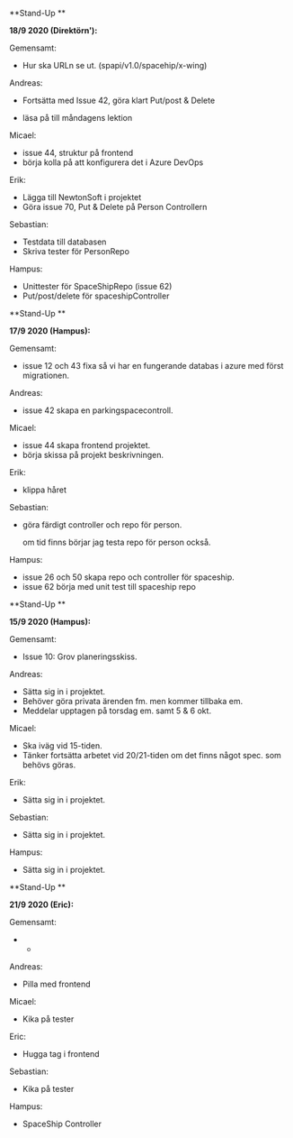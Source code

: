 **Stand-Up **

**18/9 2020 (Direktörn'):**

Gemensamt:

- Hur ska URLn se ut. (spapi/v1.0/spacehip/x-wing)



Andreas:

- Fortsätta med Issue 42, göra klart Put/post & Delete

- läsa på till måndagens lektion

  

Micael:

- issue 44, struktur på frontend
- börja kolla på att konfigurera det i Azure DevOps

Erik: 

- Lägga till NewtonSoft i projektet
- Göra issue 70, Put & Delete på Person Controllern



Sebastian:

- Testdata till databasen
- Skriva tester för PersonRepo



Hampus: 

- Unittester för SpaceShipRepo (issue 62)
- Put/post/delete för spaceshipController



**Stand-Up **

**17/9 2020 (Hampus):**

Gemensamt:

- issue 12 och 43 fixa så vi har en fungerande databas i azure med först migrationen.



Andreas:

- issue 42 skapa en parkingspacecontroll.

  

Micael:

- issue 44 skapa frontend projektet.
- börja skissa på projekt beskrivningen.

Erik: 

- klippa håret



Sebastian:

- göra färdigt controller och repo för person.

  om tid finns börjar jag testa repo för person också.



Hampus: 

- issue 26 och 50 skapa repo och controller för spaceship.
- issue 62 börja med unit test till spaceship repo





**Stand-Up **

**15/9 2020 (Hampus):**

Gemensamt:

- Issue 10: Grov planeringsskiss.



Andreas:

- Sätta sig in i projektet.
- Behöver göra privata ärenden fm. men kommer tillbaka em.
- Meddelar upptagen på torsdag em. samt 5 & 6 okt.



Micael:

- Ska iväg vid 15-tiden.
- Tänker fortsätta arbetet vid 20/21-tiden om det finns något spec. som behövs göras.



Erik: 

- Sätta sig in i projektet.



Sebastian:

- Sätta sig in i projektet.



Hampus: 

- Sätta sig in i projektet.



**Stand-Up **

**21/9 2020 (Eric):**

Gemensamt:

- -



Andreas:

- Pilla med frontend



Micael:

- Kika på tester



Eric: 

- Hugga tag i frontend



Sebastian:

- Kika på tester



Hampus: 

- SpaceShip Controller



